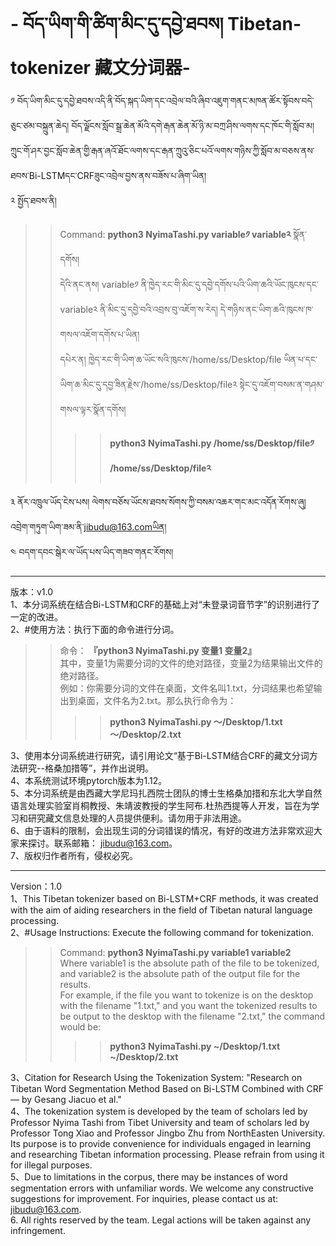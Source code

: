 # - བོད་ཡིག་གི་ཚིག་མིང་དུ་དབྱེ་ཐབས། Tibetan-tokenizer 藏文分词器-
༡ བོད་ཡིག་མིང་དུ་དབྱེ་ཐབས་འདི་ནི་བོད་སྐད་ཡིག་དང་འབྲེལ་བའི་ཞིབ་འཇུག་གནང་མཁན་ཚོར་སྟོབས་བདེ་ཅུང་ཙམ་བསྐྲུན་ཆེད། བོད་ལྗོངས་སློབ་སྒྲ་ཆེན་མོའི་དགེ་རྒན་ཆེན་མོ་ཉི་མ་བཀྲ་ཤིས་ལགས་དང་ཁོང་གི་སློབ་མ། ཀྲུང་གོ་ཤར་བྱང་སློབ་ཆེན་གྱི་རྒན་ཞའོ་ཐོང་ལགས་དང་རྒན་ཀྲུའུ་ཅིང་པའོ་ལགས་གཉིས་ཀྱི་སློབ་མ་བཅས་ནས་ཐབས་Bi-LSTMདང་CRFཟུང་འབྲེལ་བྱས་ནས་བཟོས་པ་ཞིག་ཡིན།  
༢ སྤྱོད་ཐབས་ནི།   
>>Command: **python3  NyimaTashi.py  variable༡  variable༢**  སྣོན་དགོས།  
>>དེའི་ནང་ནས། variable༡ ནི་ཁྱེད་རང་གི་མིང་དུ་དབྱེ་དགོས་པའི་ཡིག་ཆའི་ཡོང་ཁུངས་དང་variable༢ ནི་མིང་དུ་དབྱེ་བའི་འབྲས་བུ་འཇོག་ས་རེད། དེ་གཉིས་ནང་ཡིག་ཆའི་ཁུངས་ཁ་གསལ་འཇོག་དགོས་པ་ཡིན།  
>>དཔེར་ན། ཁྱེད་རང་གི་ཡིག་ཆ་ཡོང་སའི་ཁུངས་/home/ss/Desktop/file ཡིན་པ་དང་ཡིག་ཆ་མིང་དུ་དབྱ་ཟིན་རྗེས་/home/ss/Desktop/file༢ སྟེང་དུ་འཇོག་བསམ་ན་གཤམ་གསལ་ལྟར་སྣོན་དགོས།   
>>>>**python3  NyimaTashi.py  /home/ss/Desktop/file༡  /home/ss/Desktop/file༢**   

༣ ནོར་འཁྲུལ་ཡོད་ངེས་པས། ལེགས་བཅོས་ཡོངས་ཐབས་སོགས་ཀྱི་བསམ་འཆར་གང་མང་འདོན་རོགས་ཞུ། འབྲེག་གཏུག་ཡིག་ཟམ་ནི་jibudu@163.comཡིན།  
༤ བདག་དབང་སྒེར་ལ་ཡོད་པས་ཡིད་གཟབ་གནང་རོགས། 

   ******
     
版本：v1.0  
1、本分词系统在结合Bi-LSTM和CRF的基础上对“未登录词音节字”的识别进行了一定的改进。  
2、#使用方法：执行下面的命令进行分词。  
>>命令： **『python3 NyimaTashi.py 变量1 变量2』**  
>>其中，变量1为需要分词的文件的绝对路径，变量2为结果输出文件的绝对路径。  
>>例如：你需要分词的文件在桌面，文件名叫1.txt，分词结果也希望输出到桌面，文件名为2.txt。那么执行命令为：  
>>>>**python3 NyimaTashi.py ～/Desktop/1.txt ～/Desktop/2.txt**

3、使用本分词系统进行研究，请引用论文“基于Bi-LSTM结合CRF的藏文分词方法研究--格桑加措等”，并作出说明。  
4、本系统测试环境pytorch版本为1.12。  
5、本分词系统是由西藏大学尼玛扎西院士团队的博士生格桑加措和东北大学自然语言处理实验室肖桐教授、朱靖波教授的学生阿布.杜热西提等人开发，旨在为学习和研究藏文信息处理的人员提供便利。请勿用于非法用途。  
6、由于语料的限制，会出现生词的分词错误的情况，有好的改进方法非常欢迎大家来探讨。联系邮箱： jibudu@163.com。  
7、版权归作者所有，侵权必究。  

  ******
    
Version：1.0   
1、This Tibetan tokenizer based on Bi-LSTM+CRF methods, it was created with the aim of aiding researchers in the field of Tibetan natural language processing.   
2、#Usage Instructions: Execute the following command for tokenization.   
>>Command: **python3 NyimaTashi.py variable1 variable2**  
>>Where variable1 is the absolute path of the file to be tokenized, and variable2 is the absolute path of the output file for the results.  
>>For example, if the file you want to tokenize is on the desktop with the filename "1.txt," and you want the tokenized results to be output to the desktop with the filename "2.txt," the command would be:  
>>>>**python3 NyimaTashi.py ~/Desktop/1.txt ~/Desktop/2.txt**
  
3、Citation for Research Using the Tokenization System: "Research on Tibetan Word Segmentation Method Based on Bi-LSTM Combined with CRF — by Gesang Jiacuo et al."  
4、The tokenization system is developed by the team of scholars led by Professor Nyima Tashi from Tibet University and team of scholars led by Professor Tong Xiao and Professor Jingbo Zhu from NorthEasten University. Its purpose is to provide convenience for individuals engaged in learning and researching Tibetan information processing. Please refrain from using it for illegal purposes.  
5、Due to limitations in the corpus, there may be instances of word segmentation errors with unfamiliar words. We welcome any constructive suggestions for improvement. For inquiries, please contact us at: jibudu@163.com.  
6. All rights reserved by the team. Legal actions will be taken against any infringement.  
